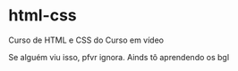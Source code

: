 # html-css
 Curso de HTML e CSS do Curso em vídeo

Se alguém viu isso, pfvr ignora. Ainds tô aprendendo os bgl